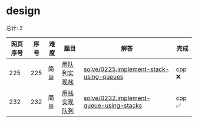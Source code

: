 # design

<!--- table -->


总计: 2

| 网页序号 | 序号 | 难度 | 题目                    | 解答                      | 完成 |
| ---- | ---- | ---- | ------------------ | ---------------- | -------- | 
| 225 | 225 | 简单 | [用队列实现栈](https://leetcode.cn/problems/implement-stack-using-queues/description/) | [solve/0225.implement-stack-using-queues](../solve/0225.implement-stack-using-queues)| cpp ❌ |
| 232 | 232 | 简单 | [用栈实现队列](https://leetcode.cn/problems/implement-queue-using-stacks/description/) | [solve/0232.implement-queue-using-stacks](../solve/0232.implement-queue-using-stacks)| cpp ✅ |

